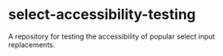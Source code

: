 # select-accessibility-testing

A repository for testing the accessibility of popular select input replacements.